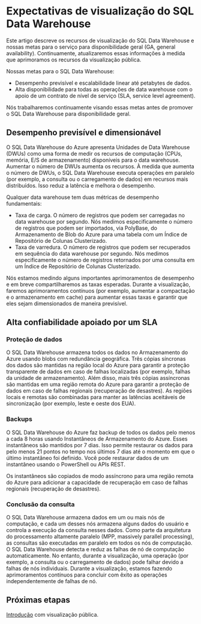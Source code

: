 <properties
   pageTitle="Expectativas de visualização do SQL Data Warehouse | Microsoft Azure"
   description="Resumo dos recursos da visualização pública e nossas metas para disponibilidade geral do SQL Data Warehouse."
   services="sql-data-warehouse"
   documentationCenter="NA"
   authors="twounder"
   manager="barbkess"
   editor=""/>

<tags
   ms.service="sql-data-warehouse"
   ms.devlang="NA"
   ms.topic="get-started-article"
   ms.tgt_pltfrm="NA"
   ms.workload="data-services"
   ms.date="02/25/2016"
   ms.author="mausher;barbkess;sonyama"/>

# Expectativas de visualização do SQL Data Warehouse

Este artigo descreve os recursos de visualização do SQL Data Warehouse e nossas metas para o serviço para disponibilidade geral (GA, general availability). Continuamente, atualizaremos essas informações à medida que aprimoramos os recursos da visualização pública.

Nossas metas para o SQL Data Warehouse:

- Desempenho previsível e escalabilidade linear até petabytes de dados.
- Alta disponibilidade para todas as operações de data warehouse com o apoio de um contrato de nível de serviço (SLA, service level agreement).

Nós trabalharemos continuamente visando essas metas antes de promover o SQL Data Warehouse para disponibilidade geral.

## Desempenho previsível e dimensionável

O SQL Data Warehouse do Azure apresenta Unidades de Data Warehouse (DWUs) como uma forma de medir os recursos de computação (CPUs, memória, E/S de armazenamento) disponíveis para o data warehouse. Aumentar o número de DWUs aumenta os recursos. À medida que aumenta o número de DWUs, o SQL Data Warehouse executa operações em paralelo (por exemplo, a consulta ou o carregamento de dados) em recursos mais distribuídos. Isso reduz a latência e melhora o desempenho.

Qualquer data warehouse tem duas métricas de desempenho fundamentais:

- Taxa de carga. O número de registros que podem ser carregadas no data warehouse por segundo. Nós medimos especificamente o número de registros que podem ser importados, via PolyBase, do Armazenamento de Blob do Azure para uma tabela com um Índice de Repositório de Colunas Clusterizado. 
- Taxa de varredura. O número de registros que podem ser recuperados em sequência do data warehouse por segundo. Nós medimos especificamente o número de registros retornados por uma consulta em um Índice de Repositório de Colunas Clusterizado.


Nós estamos medindo alguns importantes aprimoramentos de desempenho e em breve compartilharemos as taxas esperadas. Durante a visualização, faremos aprimoramentos contínuos (por exemplo, aumentar a compactação e o armazenamento em cache) para aumentar essas taxas e garantir que eles sejam dimensionados de maneira previsível.


## Alta confiabilidade apoiado por um SLA

### Proteção de dados 

O SQL Data Warehouse armazena todos os dados no Armazenamento do Azure usando blobs com redundância geográfica. Três cópias síncronas dos dados são mantidas na região local do Azure para garantir a proteção transparente de dados em caso de falhas localizadas (por exemplo, falhas da unidade de armazenamento). Além disso, mais três cópias assíncronas são mantidas em uma região remota do Azure para garantir a proteção de dados em caso de falhas regionais (recuperação de desastres). As regiões locais e remotas são combinadas para manter as latências aceitáveis de sincronização (por exemplo, leste e oeste dos EUA).


### Backups

O SQL Data Warehouse do Azure faz backup de todos os dados pelo menos a cada 8 horas usando Instantâneos de Armazenamento do Azure. Esses instantâneos são mantidos por 7 dias. Isso permite restaurar os dados para pelo menos 21 pontos no tempo nos últimos 7 dias até o momento em que o último instantâneo foi definido. Você pode restaurar dados de um instantâneo usando o PowerShell ou APIs REST.

Os instantâneos são copiados de modo assíncrono para uma região remota do Azure para adicionar a capacidade de recuperação em caso de falhas regionais (recuperação de desastres).


### Conclusão da consulta 

O SQL Data Warehouse armazena dados em um ou mais nós de computação, e cada um desses nós armazena alguns dados do usuário e controla a execução da consulta nesses dados. Como parte da arquitetura do processamento altamente paralelo (MPP, massively parallel processing), as consultas são executadas em paralelo em todos os nós de computação. O SQL Data Warehouse detecta e reduz as falhas de nó de computação automaticamente. No entanto, durante a visualização, uma operação (por exemplo, a consulta ou o carregamento de dados) pode falhar devido a falhas de nós individuais. Durante a visualização, estamos fazendo aprimoramentos contínuos para concluir com êxito as operações independentemente de falhas de nó.


## Próximas etapas

[Introdução][] com visualização pública.

<!--Image references-->

<!--Article references-->
[Introdução]: ./sql-data-warehouse-get-started-provision.md

<!--MSDN references-->

<!--Other Web references-->

<!---HONumber=AcomDC_0302_2016-->